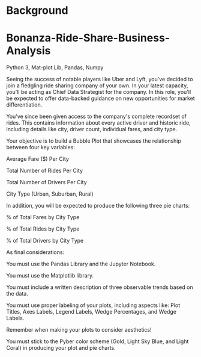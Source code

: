 # Background

# Bonanza-Ride-Share-Business-Analysis
Python 3, Mat-plot Lib, Pandas, Numpy

Seeing the success of notable players like Uber and Lyft, you've decided to join a fledgling ride sharing company of your own. In your latest capacity, you'll be acting as Chief Data Strategist for the company. In this role, you'll be expected to offer data-backed guidance on new opportunities for market differentiation.

You've since been given access to the company's complete recordset of rides. This contains information about every active driver and historic ride, including details like city, driver count, individual fares, and city type.


Your objective is to build a Bubble Plot that showcases the relationship between four key variables:


Average Fare ($) Per City

Total Number of Rides Per City

Total Number of Drivers Per City

City Type (Urban, Suburban, Rural)



In addition, you will be expected to produce the following three pie charts:



% of Total Fares by City Type

% of Total Rides by City Type

% of Total Drivers by City Type


As final considerations:


You must use the Pandas Library and the Jupyter Notebook.

You must use the Matplotlib library.

You must include a written description of three observable trends based on the data.

You must use proper labeling of your plots, including aspects like: Plot Titles, Axes Labels, Legend Labels, Wedge Percentages, and Wedge Labels.

Remember when making your plots to consider aesthetics!


You must stick to the Pyber color scheme (Gold, Light Sky Blue, and Light Coral) in producing your plot and pie charts.
